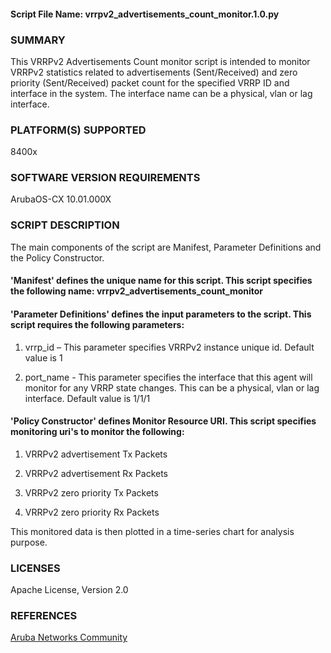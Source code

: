 #### Script File Name: vrrpv2\_advertisements\_count\_monitor.1.0.py

### SUMMARY
This VRRPv2 Advertisements Count monitor script is intended to monitor VRRPv2 statistics related to advertisements (Sent/Received) and  zero priority (Sent/Received) packet count for the specified VRRP ID and interface in the system. The interface name can be a physical, vlan or lag interface.

### PLATFORM(S) SUPPORTED
8400x

### SOFTWARE VERSION REQUIREMENTS
ArubaOS-CX 10.01.000X

### SCRIPT DESCRIPTION
The main components of the script are Manifest, Parameter Definitions and the Policy Constructor.   

#### 'Manifest' defines the unique name for this script. This script specifies the following name: vrrpv2_advertisements_count_monitor


#### 'Parameter Definitions' defines the input parameters to the script. This script requires the following parameters:

1. vrrp_id – This parameter specifies VRRPv2 instance unique id. Default value is 1

2. port_name - This parameter specifies the interface that this agent will monitor for any VRRP state changes. This can be a physical, vlan or lag interface. Default value is 1/1/1

#### 'Policy Constructor' defines Monitor Resource URI. This script specifies monitoring uri's to monitor the following:  

1. VRRPv2 advertisement Tx Packets

2. VRRPv2 advertisement Rx Packets

3. VRRPv2 zero priority Tx Packets

4. VRRPv2 zero priority Rx Packets

This monitored data is then plotted in a time-series chart for analysis purpose.


### LICENSES
Apache License, Version 2.0

### REFERENCES
[Aruba Networks Community](http://community.arubanetworks.com/t5/Network-Analytic-Engine/ct-p/NetworkAnalyticEngine)
